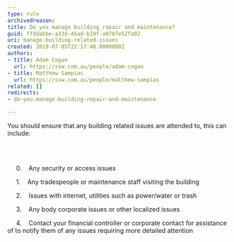 ```yaml
---
type: rule
archivedreason: 
title: Do you manage building repair and maintenance?
guid: ffddabbe-a33d-45ad-b19f-a0787e52fa92
uri: manage-building-related-issues
created: 2019-07-05T22:17:48.0000000Z
authors:
- title: Adam Cogan
  url: https://ssw.com.au/people/adam-cogan
- title: Matthew Sampias
  url: https://ssw.com.au/people/matthew-sampias
related: []
redirects:
- do-you-manage-building-repair-and-maintenance

---
```



<p class="ssw15-rteElement-P">You should ensure that any building related issues are attended to, this can include&#58;​​<br></p>
<br><excerpt class='endintro'></excerpt><br>
<p>&#160; &#160;&#160; 0. &#160;&#160; Any security or access issues</p><p>&#160; &#160;&#160; 1. &#160;&#160; Any tradespeople or maintenance staff visiting the building</p><p>&#160; &#160;&#160; 2. &#160;&#160; Issues with internet, utilities such as power/water or trash</p><p>&#160; &#160;&#160; 3. &#160;&#160; Any body corporate issues or other localized issues</p><p>​ &#160; &#160; 4. &#160;&#160; Contact your financial controller or corporate contact for assistance of to notify them of any issues requiring more detailed attention</p><br>


